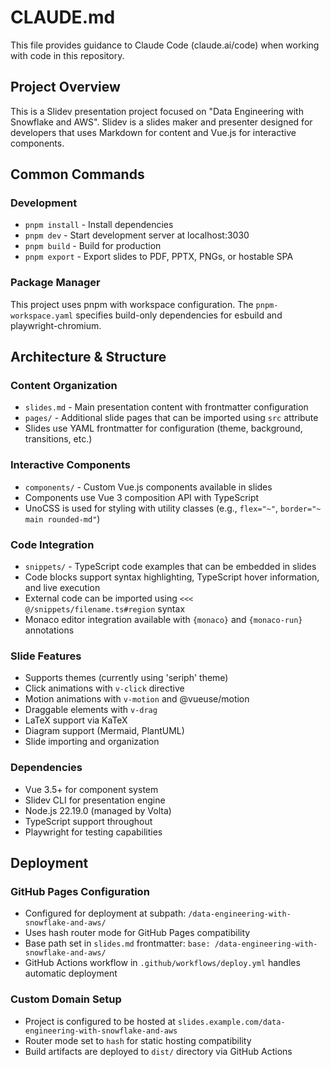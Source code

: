 # CLAUDE.md

This file provides guidance to Claude Code (claude.ai/code) when working with code in this repository.

## Project Overview

This is a Slidev presentation project focused on "Data Engineering with Snowflake and AWS". Slidev is a slides maker and presenter designed for developers that uses Markdown for content and Vue.js for interactive components.

## Common Commands

### Development
- `pnpm install` - Install dependencies
- `pnpm dev` - Start development server at localhost:3030
- `pnpm build` - Build for production
- `pnpm export` - Export slides to PDF, PPTX, PNGs, or hostable SPA

### Package Manager
This project uses pnpm with workspace configuration. The `pnpm-workspace.yaml` specifies build-only dependencies for esbuild and playwright-chromium.

## Architecture & Structure

### Content Organization
- `slides.md` - Main presentation content with frontmatter configuration
- `pages/` - Additional slide pages that can be imported using `src` attribute
- Slides use YAML frontmatter for configuration (theme, background, transitions, etc.)

### Interactive Components
- `components/` - Custom Vue.js components available in slides
- Components use Vue 3 composition API with TypeScript
- UnoCSS is used for styling with utility classes (e.g., `flex="~"`, `border="~ main rounded-md"`)

### Code Integration
- `snippets/` - TypeScript code examples that can be embedded in slides
- Code blocks support syntax highlighting, TypeScript hover information, and live execution
- External code can be imported using `<<< @/snippets/filename.ts#region` syntax
- Monaco editor integration available with `{monaco}` and `{monaco-run}` annotations

### Slide Features
- Supports themes (currently using 'seriph' theme)
- Click animations with `v-click` directive
- Motion animations with `v-motion` and @vueuse/motion
- Draggable elements with `v-drag`
- LaTeX support via KaTeX
- Diagram support (Mermaid, PlantUML)
- Slide importing and organization

### Dependencies
- Vue 3.5+ for component system
- Slidev CLI for presentation engine
- Node.js 22.19.0 (managed by Volta)
- TypeScript support throughout
- Playwright for testing capabilities

## Deployment

### GitHub Pages Configuration
- Configured for deployment at subpath: `/data-engineering-with-snowflake-and-aws/`
- Uses hash router mode for GitHub Pages compatibility
- Base path set in `slides.md` frontmatter: `base: /data-engineering-with-snowflake-and-aws/`
- GitHub Actions workflow in `.github/workflows/deploy.yml` handles automatic deployment

### Custom Domain Setup
- Project is configured to be hosted at `slides.example.com/data-engineering-with-snowflake-and-aws`
- Router mode set to `hash` for static hosting compatibility
- Build artifacts are deployed to `dist/` directory via GitHub Actions